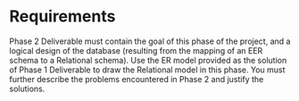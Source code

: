 # Requirements
Phase 2 Deliverable must contain the goal of this phase of the project, and a logical design of the database (resulting from the mapping of an EER schema to a Relational schema). Use the ER model provided as the solution of Phase 1 Deliverable to draw the Relational model in this phase. You must further describe the problems encountered in Phase 2 and justify the solutions.
